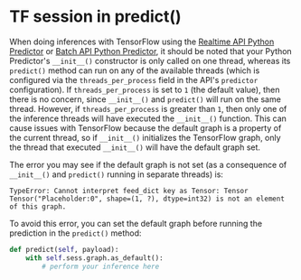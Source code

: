 # TF session in predict\(\)

When doing inferences with TensorFlow using the [Realtime API Python Predictor]() or [Batch API Python Predictor](), it should be noted that your Python Predictor's `__init__()` constructor is only called on one thread, whereas its `predict()` method can run on any of the available threads \(which is configured via the `threads_per_process` field in the API's `predictor` configuration\). If `threads_per_process` is set to `1` \(the default value\), then there is no concern, since `__init__()` and `predict()` will run on the same thread. However, if `threads_per_process` is greater than `1`, then only one of the inference threads will have executed the `__init__()` function. This can cause issues with TensorFlow because the default graph is a property of the current thread, so if `__init__()` initializes the TensorFlow graph, only the thread that executed `__init__()` will have the default graph set.

The error you may see if the default graph is not set \(as a consequence of `__init__()` and `predict()` running in separate threads\) is:

```text
TypeError: Cannot interpret feed_dict key as Tensor: Tensor Tensor("Placeholder:0", shape=(1, ?), dtype=int32) is not an element of this graph.
```

To avoid this error, you can set the default graph before running the prediction in the `predict()` method:

```python
def predict(self, payload):
    with self.sess.graph.as_default():
        # perform your inference here
```

